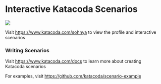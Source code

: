 # Interactive Katacoda Scenarios

[![](http://shields.katacoda.com/katacoda/sohnya/count.svg)](https://www.katacoda.com/sohnya "Get your profile on Katacoda.com")

Visit https://www.katacoda.com/sohnya to view the profile and interactive scenarios

### Writing Scenarios
Visit https://www.katacoda.com/docs to learn more about creating Katacoda scenarios

For examples, visit https://github.com/katacoda/scenario-example
